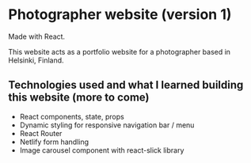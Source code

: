 # Photographer website (version 1)

Made with React.

This website acts as a portfolio website for a photographer based in Helsinki, Finland.

## Technologies used and what I learned building this website (more to come)

- React components, state, props
- Dynamic styling for responsive navigation bar / menu
- React Router
- Netlify form handling
- Image carousel component with react-slick library
